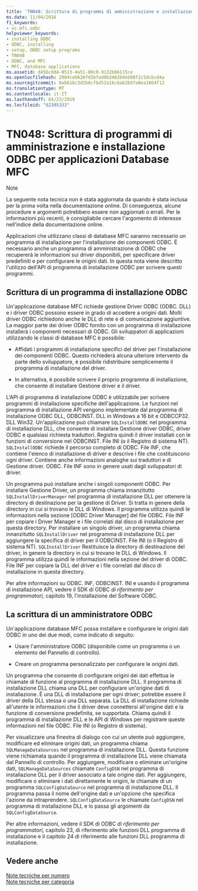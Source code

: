 ```yaml
---
title: 'TN048: Scrittura di programmi di amministrazione e installazione ODBC per applicazioni Database MFC'
ms.date: 11/04/2016
f1_keywords:
- vc.mfc.odbc
helpviewer_keywords:
- installing ODBC
- ODBC, installing
- setup, ODBC setup programs
- TN048
- ODBC, and MFC
- MFC, database applications
ms.assetid: d456cdd4-0513-4a51-80c0-9132b66115ce
ms.openlocfilehash: 2904ceb626fd1bfad0b24026deb08f2c5dcbcd4a
ms.sourcegitcommit: 0ab61bc3d2b6cfbd52a16c6ab2b97a8ea1864f12
ms.translationtype: MT
ms.contentlocale: it-IT
ms.lasthandoff: 04/23/2019
ms.locfileid: "62305333"
---
```

# <a name="tn048-writing-odbc-setup-and-administration-programs-for-mfc-database-applications"></a>TN048: Scrittura di programmi di amministrazione e installazione ODBC per applicazioni Database MFC

> [!NOTE]
>  La seguente nota tecnica non è stata aggiornata da quando è stata inclusa per la prima volta nella documentazione online. Di conseguenza, alcune procedure e argomenti potrebbero essere non aggiornati o errati. Per le informazioni più recenti, è consigliabile cercare l'argomento di interesse nell'indice della documentazione online.

Applicazioni che utilizzano classi di database MFC saranno necessario un programma di installazione per l'installazione dei componenti ODBC. È necessario anche un programma di amministrazione di ODBC che recupererà le informazioni sui driver disponibili, per specificare driver predefiniti e per configurare le origini dati. In questa nota viene descritto l'utilizzo dell'API di programma di installazione ODBC per scrivere questi programmi.

##  <a name="_mfcnotes_writing_an_odbc_setup_program"></a> Scrittura di un programma di installazione ODBC

Un'applicazione database MFC richiede gestione Driver ODBC (ODBC. DLL) e i driver ODBC possono essere in grado di accedere a origini dati. Molti driver ODBC richiedono anche le DLL di rete e di comunicazione aggiuntive. La maggior parte dei driver ODBC fornito con un programma di installazione installerà i componenti necessari di ODBC. Gli sviluppatori di applicazioni utilizzando le classi di database MFC è possibile:

- Affidati i programmi di installazione specifici del driver per l'installazione dei componenti ODBC. Questo richiederà alcuna ulteriore intervento da parte dello sviluppatore, è possibile ridistribuire semplicemente il programma di installazione del driver.

- In alternativa, è possibile scrivere il proprio programma di installazione, che consente di installare Gestione driver e il driver.

L'API di programma di installazione ODBC è utilizzabile per scrivere programmi di installazione specifiche dell'applicazione. Le funzioni nel programma di installazione API vengono implementate dal programma di installazione ODBC DLL, ODBCINST. DLL in Windows a 16 bit e ODBCCP32. DLL Win32. Un'applicazione può chiamare `SQLInstallODBC` nel programma di installazione DLL, che consente di installare Gestione driver ODBC, driver ODBC e qualsiasi richiesta traduttori. Registra quindi il driver installati con le funzioni di conversione nel ODBCINST. File INI (o il Registro di sistema NT). `SQLInstallODBC` richiede il percorso completo di ODBC. File INF, che contiene l'elenco di installazione di driver e descrive i file che costituiscono ogni driver. Contiene anche informazioni analoghe sui traduttori e di Gestione driver. ODBC. File INF sono in genere usati dagli sviluppatori di driver.

Un programma può installare anche i singoli componenti ODBC. Per installare Gestione Driver, un programma chiama innanzitutto `SQLInstallDriverManager` nel programma di installazione DLL per ottenere la directory di destinazione per la gestione di Driver. Si tratta in genere della directory in cui si trovano le DLL di Windows. Il programma utilizza quindi le informazioni nella sezione [ODBC Driver Manager] del file ODBC. File INF per copiare i Driver Manager e i file correlati dal disco di installazione per questa directory. Per installare un singolo driver, un programma chiama innanzitutto `SQLInstallDriver` nel programma di installazione DLL per aggiungere la specifica di driver per il ODBCINST. File INI (o il Registro di sistema NT). `SQLInstallDriver` Restituisce la directory di destinazione del driver, in genere la directory in cui si trovano le DLL di Windows. Il programma utilizza quindi le informazioni nella sezione del driver di ODBC. File INF per copiare la DLL del driver e i file correlati dal disco di installazione in questa directory.

Per altre informazioni su ODBC. INF, ODBCINST. INI e usando il programma di installazione API, vedere il SDK di ODBC *di riferimento per programmatori,* capitolo 19, l'installazione del Software ODBC.

##  <a name="_mfcnotes_writing_an_odbc_administrator"></a> La scrittura di un amministratore ODBC

Un'applicazione database MFC possa installare e configurare le origini dati ODBC in uno dei due modi, come indicato di seguito:

- Usare l'amministratore ODBC (disponibile come un programma o un elemento del Pannello di controllo).

- Creare un programma personalizzato per configurare le origini dati.

Un programma che consente di configurare origini dei dati effettua le chiamate di funzione al programma di installazione DLL. Il programma di installazione DLL chiama una DLL per configurare un'origine dati di installazione. È una DLL di installazione per ogni driver; potrebbe essere il driver della DLL stessa o una DLL separata. La DLL di installazione richiede all'utente le informazioni che il driver deve connettersi all'origine dati e la funzione di conversione predefinita, se supportata. Chiama quindi il programma di installazione DLL e le API di Windows per registrare queste informazioni nel file ODBC. File INI (o Registro di sistema).

Per visualizzare una finestra di dialogo con cui un utente può aggiungere, modificare ed eliminare origini dati, un programma chiama `SQLManageDataSources` nel programma di installazione DLL. Questa funzione viene richiamata quando il programma di installazione DLL viene chiamata dal Pannello di controllo. Per aggiungere, modificare o eliminare un'origine dati, `SQLManageDataSources` chiamate `ConfigDSN` nel programma di installazione DLL per il driver associato a tale origine dati. Per aggiungere, modificare o eliminare i dati direttamente le origini, le chiamate di un programma `SQLConfigDataSource` nel programma di installazione DLL. Il programma passa il nome dell'origine dati e un'opzione che specifica l'azione da intraprendere. `SQLConfigDataSource` le chiamate `ConfigDSN` nel programma di installazione DLL e lo passa gli argomenti da `SQLConfigDataSource`.

Per altre informazioni, vedere il SDK di ODBC *di riferimento per programmatori,* capitolo 23, di riferimento alle funzioni DLL programma di installazione e il capitolo 24 di riferimento alle funzioni DLL programma di installazione.

## <a name="see-also"></a>Vedere anche

[Note tecniche per numero](../mfc/technical-notes-by-number.md)<br/>
[Note tecniche per categoria](../mfc/technical-notes-by-category.md)

